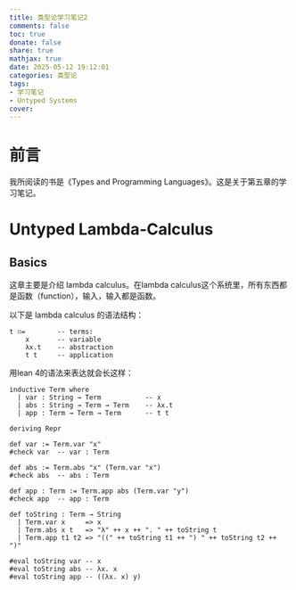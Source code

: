 ```yaml
---
title: 类型论学习笔记2
comments: false
toc: true
donate: false
share: true
mathjax: true
date: 2025-05-12 19:12:01
categories: 类型论
tags: 
- 学习笔记
- Untyped Systems
cover:
---
```


# 前言

我所阅读的书是《Types and Programming Languages》。这是关于第五章的学习笔记。

# Untyped Lambda-Calculus

## Basics

这章主要是介绍 lambda calculus。在lambda calculus这个系统里，所有东西都是函数（function），输入，输入都是函数。

以下是 lambda calculus 的语法结构：

```
t ∷=        -- terms:
    x       -- variable
    λx.t    -- abstraction
    t t     -- application
```

用lean 4的语法来表达就会长这样：

``` lean 4
inductive Term where
  | var : String → Term           -- x
  | abs : String → Term → Term    -- λx.t
  | app : Term → Term → Term      -- t t

deriving Repr

def var := Term.var "x"
#check var  -- var : Term

def abs := Term.abs "x" (Term.var "x")
#check abs  -- abs : Term

def app : Term := Term.app abs (Term.var "y")
#check app  -- app : Term

def toString : Term → String
  | Term.var x     => x
  | Term.abs x t   => "λ" ++ x ++ ". " ++ toString t
  | Term.app t1 t2 => "((" ++ toString t1 ++ ") " ++ toString t2 ++ ")"

#eval toString var -- x
#eval toString abs -- λx. x
#eval toString app -- ((λx. x) y)
```